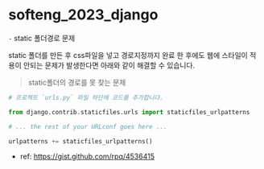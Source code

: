 # softeng_2023_django




`-` static 폴더경로 문제

static 폴더를 만든 후 css파일을 넣고 경로지정까지 완료 한 후에도 웹에 스타일이 적용이 안되는 문제가 발생한다면 아래와 같이 해결할 수 있습니다.
> static폴더의 경로를 못 찾는 문제


```python
# 프로젝트 `urls.py` 파일 하단에 코드를 추가합니다.

from django.contrib.staticfiles.urls import staticfiles_urlpatterns

# ... the rest of your URLconf goes here ...

urlpatterns += staticfiles_urlpatterns()
```
- ref: <https://gist.github.com/rpq/4536415>
